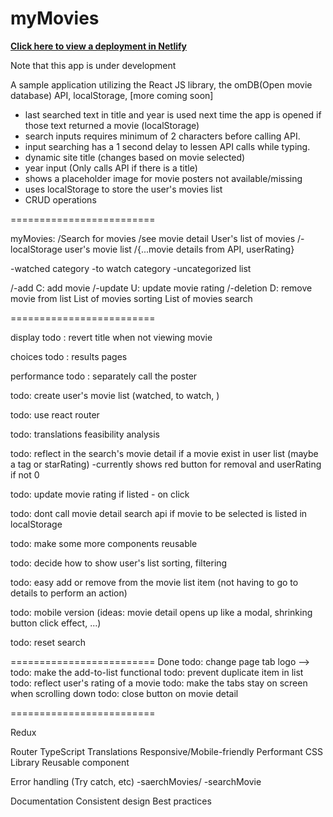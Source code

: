 <h1>myMovies</h1>
<b><a href="https://mymovies-dev.netlify.app/" target="_blank">Click here to view a deployment in Netlify</a></b>
<p>Note that this app is under development</p>
<p>A sample application utilizing the React JS library, the omDB(Open movie database) API, localStorage, [more coming soon]</p>

- last searched text in title and year is used next time the app is opened if those text returned a movie (localStorage)
- search inputs requires minimum of 2 characters before calling API.
- input searching has a 1 second delay to lessen API calls while typing.
- dynamic site title (changes based on movie selected)
- year input (Only calls API if there is a title)
- shows a placeholder image for movie posters not available/missing
- uses localStorage to store the user's movies list
- CRUD operations

=========================

myMovies:
/Search for movies
/see movie detail
User's list of movies
/-localStorage user's movie list
/{...movie details from API, userRating}

-watched category
-to watch category
-uncategorized list

/-add C: add movie
/-update U: update movie rating
/-deletion D: remove movie from list
List of movies sorting
List of movies search

=========================

display
todo : revert title when not viewing movie

choices
todo : results pages

performance
todo : separately call the poster

todo: create user's movie list (watched, to watch, )

todo: use react router

todo: translations feasibility analysis

todo: reflect in the search's movie detail if a movie exist in user list (maybe a tag or starRating)
-currently shows red button for removal and userRating if not 0

todo: update movie rating if listed - on click

todo: dont call movie detail search api if movie to be selected is listed in localStorage

todo: make some more components reusable

todo: decide how to show user's list sorting, filtering

todo: easy add or remove from the movie list item (not having to go to details to perform an action)

todo: mobile version (ideas: movie detail opens up like a modal, shrinking button click effect, ...)

todo: reset search

=========================
Done
todo: change page tab logo -->
todo: make the add-to-list functional
todo: prevent duplicate item in list
todo: reflect user's rating of a movie
todo: make the tabs stay on screen when scrolling down
todo: close button on movie detail

=========================

Redux

<!-- API -->

Router
TypeScript
Translations
Responsive/Mobile-friendly
Performant
CSS Library
Reusable component

<!-- Children props -->

<!-- Error handling -->

Error handling (Try catch, etc)
-saerchMovies/
-searchMovie

Documentation
Consistent design
Best practices
